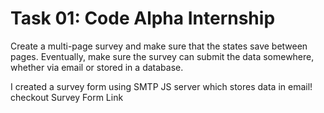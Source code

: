 # Task 01: Code Alpha Internship 
Create a multi-page survey and make sure that the states save between pages. Eventually, make sure the survey can submit the data somewhere, whether via email or stored in a database.

I created a survey form using SMTP JS server which stores data in email!
checkout <a herf="https://huamanraj.github.io/-CodeAlpha_Survey_Form/"> Survey Form Link </a>

